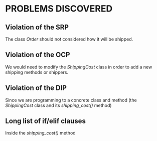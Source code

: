 # PROBLEMS DISCOVERED

## Violation of the SRP

The class *Order* should not considered how it will be shipped.

## Violation of the OCP

We would need to modify the *ShippingCost* class in order to add a new shipping methods or shippers.

## Violation of the DIP

Since we are programming to a concrete class and method (the *ShippingCost* class and its *shipping_cost()* method)

## Long list of if/elif clauses 

Inside the *shipping_cost()* method